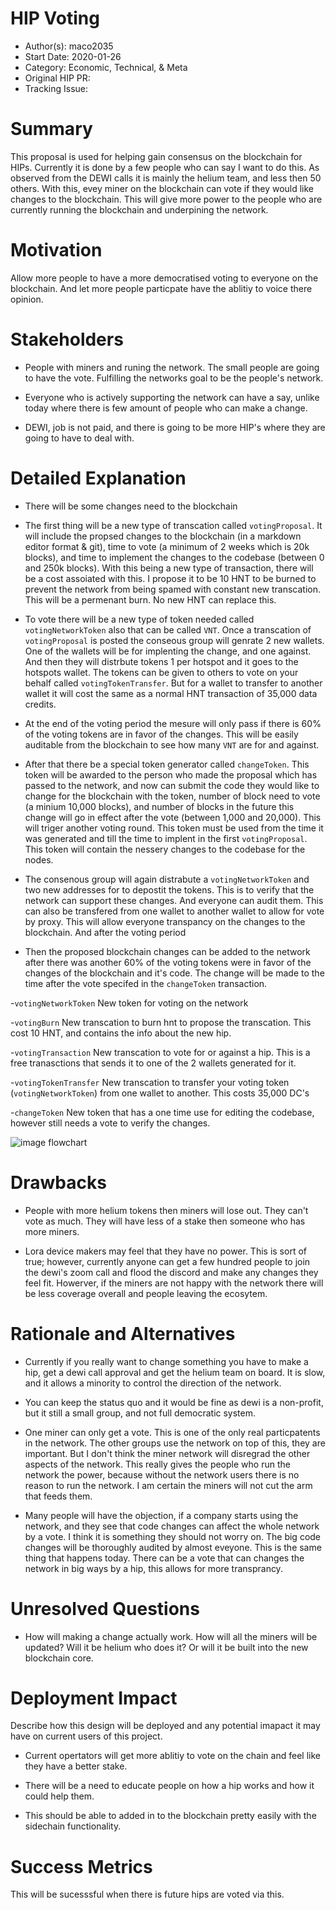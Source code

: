 
# HIP Voting

- Author(s): maco2035
- Start Date: 2020-01-26
- Category: Economic, Technical, & Meta
- Original HIP PR: <!-- leave this empty; maintainer will fill in ID of this pull request -->
- Tracking Issue: <!-- leave this empty; maintainer will create a discussion issue -->

# Summary
[summary]: #summary

  This proposal is used for helping gain consensus on the blockchain for HIPs. Currently it is done by a few people who can say I want to do this. As observed from the DEWI calls it is mainly the helium team, and less then 50 others. With this, evey miner on the blockchain can vote if they would like changes to the blockchain. This will give more power to the people who are currently running the blockchain and underpining the network.

# Motivation
[motivation]: #motivation

  Allow more people to have a more democratised voting to everyone on the blockchain. And let more people particpate have the ablitiy to voice there opinion. 

# Stakeholders
[stakeholders]: #stakeholders

* People with miners and runing the network. The small people are going to have the vote. Fulfilling the networks goal to be the people's network.

* Everyone who is actively supporting the network can have a say, unlike today where there is few amount of people who can make a change.

* DEWI, job is not paid, and there is going to be more HIP's where they are going to have to deal with.

# Detailed Explanation
[detailed-explanation]: #detailed-explanation
- There will be some changes need to the blockchain

- The first thing will be a new type of transcation called `votingProposal`. It will include the propsed changes to the blockchain (in a markdown editor format & git), time to vote (a minimum of 2 weeks which is 20k blocks), and time to implement the changes to the codebase (between 0 and 250k blocks). With this being a new type of transaction, there will be a cost assoiated with this. I propose it to be 10 HNT to be burned to prevent the network from being spamed with constant new transcation. This will be a permenant burn. No new HNT can replace this.

- To vote there will be a new type of token needed called `votingNetworkToken` also that can be called `VNT`. Once a transcation of `votingProposal` is posted the conseous group will genrate 2 new wallets. One of the wallets will be for implenting the change, and one against. And then they will distrbute tokens 1 per hotspot and it goes to the hotspots wallet. The tokens can be given to others to vote on your behalf called `votingTokenTransfer`. But for a wallet to transfer to another wallet it will cost the same as a normal HNT transaction of 35,000 data credits. 

- At the end of the voting period the mesure will only pass if there is 60% of the voting tokens are in favor of the changes. This will be easily auditable from the blockchain to see how many `VNT` are for and against. 

- After that there be a special token generator called `changeToken`. This token will be awarded to the person who made the proposal which has passed to the network, and now can submit the code they would like to change for the blockchain with the token, number of block need to vote (a minium 10,000 blocks), and number of blocks in the future this change will go in effect after the vote (between 1,000 and 20,000). This will triger another voting round. This token must be used from the time it was generated and till the time to implent in the first `votingProposal`. This token will contain the nessery changes to the codebase for the nodes.

- The consenous group will again distrabute a `votingNetworkToken` and two new addresses for to depostit the tokens. This is to verify that the network can support these changes. And everyone can audit them. This can also be transfered from one wallet to another wallet to allow for vote by proxy. This will allow everyone transpancy on the changes to the blockchain. And after the voting period

- Then the proposed blockchain changes can be added to the network after there was another 60% of the voting tokens were in favor of the changes of the blockchain and it's code. The change will be made to the time after the vote specifed in the `changeToken` transaction.

-`votingNetworkToken` New token for voting  on the network

-`votingBurn` New transcation to burn hnt to propose the transcation. This cost 10 HNT, and contains the info about the new hip.

-`votingTransaction` New transcation to vote for or against a hip. This is a free tranasctions that sends it to one of the 2 wallets generated for it.

-`votingTokenTransfer` New transcation to transfer your voting token (`votingNetworkToken`) from one wallet to another. This costs 35,000 DC's

-`changeToken` New token that has a one time use for editing the codebase, however still needs a vote to verify the changes.

![image flowchart](./0027-HIP-Voting/flowchart.png)

# Drawbacks
[drawbacks]: #drawbacks

- People with more helium tokens then miners will lose out. They can't vote as much. They will have less of a stake then someone who has more miners.

- Lora device makers may feel that they have no power. This is sort of true; however, currently anyone can get a few hundred people to join the dewi's zoom call and flood the discord and make any changes they feel fit. Howerver, if the miners are not happy with the network there will be less coverage overall and people leaving the ecosytem.

# Rationale and Alternatives
[alternatives]: #rationale-and-alternatives

- Currently if you really want to change something you have to make a hip, get a dewi call approval and get the helium team on board. It is slow, and it allows a minority to control the direction of the network.

- You can keep the status quo and it would be fine as dewi is a non-profit, but it still a small group, and not full democratic system.

- One miner can only get a vote. This is one of the only real particpatents in the network. The other groups use the network on top of this, they are important. But I don't think the miner network will disregrad the other aspects of the network. This really gives the people who run the network the power, because without the network users there is no reason to run the network. I am certain the miners will not cut the arm that feeds them.

- Many people will have the objection, if a company starts using the network, and they see that code changes can affect the whole network by a vote. I think it is something they should not worry on. The big code changes will be thoroughly audited by almost eveyone. This is the same thing that happens today. There can be a vote that can changes the network in big ways by a hip, this allows for more transprancy.


# Unresolved Questions
[unresolved]: #unresolved-questions

- How will making a change actually work. How will all the miners will be updated? Will it be helium who does it? Or will it be built into the new blockchain core.

# Deployment Impact
[deployment-impact]: #deployment-impact

Describe how this design will be deployed and any potential imapact it may have on
current users of this project.

- Current opertators will get more ablitiy to vote on the chain and feel like they have a better stake.

- There will be a need to educate people on how a hip works and how it could help them.

- This should be able to added in to the blockchain pretty easily with the sidechain functionality.

# Success Metrics
[success-metrics]: #success-metrics
  
   This will be sucesssful when there is future hips are voted via this.
